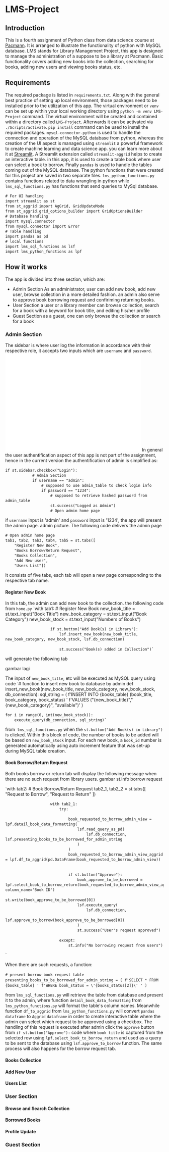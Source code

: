 # LMS-Project

## Introduction
This is a fourth assignment of Python class from data science course at [Pacmann](https://pacmann.io/). It is arranged to illustrate the functionality of python with MySQL database. LMS stands for Library Management Project, this app is designed to manage the administration of a suppose to be a library at Pacmann. Basic functionality covers adding new books into the collection, searching for books, adding new users and viewing books status, etc.

## Requirements
The required package is listed in ```requirements.txt```. Along with the general best practice of setting up local environment, those packages need to be installed prior to the utilization of this app. The virtual environment or ```venv``` can be set up within your local working directory using  ```python -m venv LMS-Project``` command. The virtual environment will be created and contained within a directory called ```LMS-Project```. Afterwards it can be activated via ```./Scripts/activate```. ```pip install``` command can be used to install the required packages. ```mysql-connector-python``` is used to handle the connection and operation of the MySQL database from python, whereas the creation of the UI aspect is managed using ```streamlit``` a powerful framework to create machine learning and data science app. you can learn more about it at  [Streamlit](https://streamlit.io/). A Streamlit extension called ```streamlit-aggrid``` helps to create an interactive table. in this app, it is used to create a table book where user can select a book to borrow. Finally ```pandas``` is used to handle the tables coming out of the MySQL database. The python functions that were created for this project are saved in two separate files. `lms_python_functions.py` contains functions related to data wrangling in python while `lms_sql_functions.py` has functions that send queries to MySql database.



```
# For UI handling
import streamlit as st
from st_aggrid import AgGrid, GridUpdateMode
from st_aggrid.grid_options_builder import GridOptionsBuilder
# Database handling
import mysql.connector 
from mysql.connector import Error
# Table handling
import pandas as pd
# local functions
import lms_sql_functions as lsf
import lms_python_functions as lpf
```

## How it works
The app is divided into three section, which are:
- Admin Section
  As an administrator, user can add new book, add new user, browse collection in a more detailed fashion. an admin also serve to approve book borrowing request and confiriming returning books.
- User Section
  a user or a library member can browse collection, search for a book with a keyword for book title, and editing his/her profile
- Guest Section
  as a guest, one can only browse the collection or search for a book 

### Admin Section
The sidebar is where user log the information in accordance with their respective role, it accepts two inputs which are `username` and `password`.
![Admin Login](https://github.com/manunggal/LMS-Project/blob/master/readme%20pics/admin_login.jpg)
In general the user authentification aspect of this app is not part of the assignment, hence in the current version the authentification of admin is simplified as:
```
if st.sidebar.checkbox("Login"):
            # Admin Section
            if username == "admin":
                # supposed to use admin_table to check login info
                if password == "1234":
                    # supposed to retrieve hashed password from admin_table
                    st.success("Logged as Admin")
                    # Open admin home page
```
if `username` input is 'admin' and `password` input is '1234', the app will present the admin page.
admin picture. The following code delivers the admin page
```
# Open admin home page
tab1, tab2, tab3, tab4, tab5 = st.tabs([
    "Register New Book", 
    "Books Borrow/Return Request",
    "Books Collection", 
    "Add New user",
    "Users List"])
```
 It consists of five tabs, each tab will open a new page corresponding to the respective tab name.
 
#### Register New Book
In this tab, the admin can add new book to the collection. the following code from `home.py` 
`with tab1: # Register New Book
                        new_book_title = st.text_input("Book Title")
                        new_book_category = st.text_input("Book Category")
                        new_book_stock = st.text_input("Numbers of Books")

                        if st.button("Add Book(s) in Library"):
                            lsf.insert_new_book(new_book_title, new_book_category, new_book_stock, lsf.db_connection)

                            st.success("Book(s) added in Collection")`
will generate the following tab

gambar lagi

The input of `new_book_title`, etc will be executed as MySQL query using code 
`# function to insert new book to database by admin
def insert_new_book(new_book_title, new_book_category, new_book_stock, db_connection):
    sql_string = (
        f'INSERT INTO {books_table} (book_title, book_category, book_status) '
        f'VALUES (\"{new_book_title}\",\"{new_book_category}\", \"available\")'
    )

    for i in range(0, int(new_book_stock)):
        execute_query(db_connection, sql_string)`
        
from` lms_sql_functions.py` when the `st.button("Add Book(s) in Library")` is clicked. Within this block of code, the number of books to be added will be based  on `new_book_stock` input. For each new book, a `book_id` number is generated automatically using auto increment feature that was set-up during MySQL table creation.

#### Book Borrow/Return Request
Both books borrow or return tab will display the following message when there are no such request from library users.
gambar st.info borrow request

`with tab2: # Book Borrow/Return Request
                        tab2_1, tab2_2 = st.tabs([
                            "Request to Borrow",
                            "Request to Return"
                        ])
                        
                        with tab2_1:
                            try:

                                book_requested_to_borrow_admin_view = lpf.detail_book_data_formatting(
                                    lsf.read_query_as_pd(
                                        lsf.db_connection, lsf.presenting_books_to_be_borrowed_for_admin_string
                                    )
                                )
                                book_requested_to_borrow_admin_view_aggrid = lpf.df_to_aggrid(pd.DataFrame(book_requested_to_borrow_admin_view))
                        

                                if st.button("Approve"):
                                    book_approve_to_be_borrowed = lpf.select_book_to_borrow_return(book_requested_to_borrow_admin_view_aggrid, column_name='Book ID')
                                    st.write(book_approve_to_be_borrowed[0])
                                    lsf.execute_query(
                                        lsf.db_connection,
                                        lsf.approve_to_borrow(book_approve_to_be_borrowed[0])
                                    )
                                    st.success("User's request approved")
                            
                            except:
                                st.info("No borrowing request from users")
`

When there are such requests, a function:

`# present borrow book request table
presenting_books_to_be_borrowed_for_admin_string = (
    f'SELECT * FROM {books_table} '
    f'WHERE book_status = \'{books_status[2]}\' '
)`

from `lms_sql_functions.py` will retrieve the table from database and present it to the admin, where function `detail_book_data_formatting` from `lms_python_functions.py` will format the table's column names. Meanwhile function `df_to_aggrid` from `lms_python_functions.py` will convert `pandas` `dataframe` to `Aggrid` `dataframe` in order to create interactive table where the admin can select which request to be approved using a checkbox.
The handling of this request is executed after admin click the `approve` button from `if st.button("Approve"):` code where `book title` is captured from the selected row using `lpf.select_book_to_borrow_return` and used as a query to be sent to the database using `lsf.approve_to_borrow` function. 
The same process will also happens for the borrow request tab. 


#### Books Collection


#### Add New User
#### Users List
### User Section
#### Browse and Search Collection
#### Borrowed Books
#### Profile Update
### Guest Section
